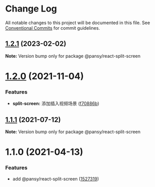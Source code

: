 # Change Log

All notable changes to this project will be documented in this file.
See [Conventional Commits](https://conventionalcommits.org) for commit guidelines.

## [1.2.1](https://github.com/pansyjs/react-components/compare/@pansy/react-split-screen@1.2.0...@pansy/react-split-screen@1.2.1) (2023-02-02)

**Note:** Version bump only for package @pansy/react-split-screen





# [1.2.0](https://github.com/pansyjs/react-components/compare/@pansy/react-split-screen@1.1.1...@pansy/react-split-screen@1.2.0) (2021-11-04)


### Features

* **split-screen:** 添加插入视频场景 ([f70886b](https://github.com/pansyjs/react-components/commit/f70886b4388bd58f1c8ceb1732b7367ef45d5811))





## [1.1.1](https://github.com/pansyjs/react-components/compare/@pansy/react-split-screen@1.1.0...@pansy/react-split-screen@1.1.1) (2021-07-12)

**Note:** Version bump only for package @pansy/react-split-screen





# 1.1.0 (2021-04-13)


### Features

* add @pansy/react-split-screen ([1527319](https://github.com/pansyjs/react-components/commit/15273193de7c5d22998cd4596d83d2b38604a08d))

